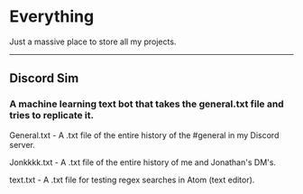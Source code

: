 # Everything
Just a massive place to store all my projects.

---

## Discord Sim
### A machine learning text bot that takes the general.txt file and tries to replicate it.


General.txt - A .txt file of the entire history of the #general in my Discord server.


Jonkkkk.txt - A .txt file of the entire history of me and Jonathan's DM's.


text.txt - A .txt file for testing regex searches in Atom (text editor).
